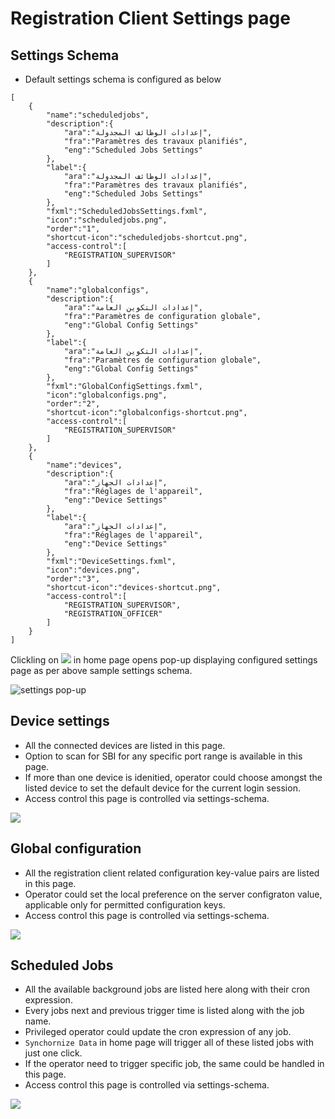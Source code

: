 # Registration Client Settings page

## Settings Schema

* Default settings schema is configured as below
```
[
	{
		"name":"scheduledjobs",
		"description":{
			"ara":"إعدادات الوظائف المجدولة",
			"fra":"Paramètres des travaux planifiés",
			"eng":"Scheduled Jobs Settings"
		},
		"label":{
			"ara":"إعدادات الوظائف المجدولة",
			"fra":"Paramètres des travaux planifiés",
			"eng":"Scheduled Jobs Settings"
		},
		"fxml":"ScheduledJobsSettings.fxml",
		"icon":"scheduledjobs.png",
		"order":"1",
		"shortcut-icon":"scheduledjobs-shortcut.png",
		"access-control":[
			"REGISTRATION_SUPERVISOR"
		]
	},
	{
		"name":"globalconfigs",
		"description":{
			"ara":"إعدادات التكوين العامة",
			"fra":"Paramètres de configuration globale",
			"eng":"Global Config Settings"
		},
		"label":{
			"ara":"إعدادات التكوين العامة",
			"fra":"Paramètres de configuration globale",
			"eng":"Global Config Settings"
		},
		"fxml":"GlobalConfigSettings.fxml",
		"icon":"globalconfigs.png",
		"order":"2",
		"shortcut-icon":"globalconfigs-shortcut.png",
		"access-control":[
			"REGISTRATION_SUPERVISOR"
		]
	},
	{
		"name":"devices",
		"description":{
			"ara":"إعدادات الجهاز",
			"fra":"Réglages de l'appareil",
			"eng":"Device Settings"
		},
		"label":{
			"ara":"إعدادات الجهاز",
			"fra":"Réglages de l'appareil",
			"eng":"Device Settings"
		},
		"fxml":"DeviceSettings.fxml",
		"icon":"devices.png",
		"order":"3",
		"shortcut-icon":"devices-shortcut.png",
		"access-control":[
			"REGISTRATION_SUPERVISOR",
			"REGISTRATION_OFFICER"
		]
	}
]
```

Clickling on ![](https://user-images.githubusercontent.com/22977936/153556397-66c832bb-a627-48eb-8359-bd774a848d01.png) in home page opens pop-up displaying configured settings page as per above sample settings schema.

![ settings pop-up ](https://user-images.githubusercontent.com/22977936/153556279-b389ef7c-1988-4242-a794-5130c0cf0768.png)


## Device settings
* All the connected devices are listed in this page.
* Option to scan for SBI for any specific port range is available in this page.
* If more than one device is idenitied, operator could choose amongst the listed device to set the default device for the current login session.
* Access control this page is controlled via settings-schema. 

![](https://user-images.githubusercontent.com/22977936/153555583-403eba9c-e9c4-4e79-8959-f7c69077382b.png)


## Global configuration
* All the registration client related configuration key-value pairs are listed in this page.
* Operator could set the local preference on the server configraton value, applicable only for permitted configuration keys.
* Access control this page is controlled via settings-schema.

![](https://user-images.githubusercontent.com/22977936/153555984-b3ce16ff-0ccf-4e04-a907-d21d11b90b72.png)


## Scheduled Jobs
* All the available background jobs are listed here along with their cron expression.
* Every jobs next and previous trigger time is listed along with the job name.
* Privileged operator could update the cron expression of any job.
* `Synchornize Data` in home page will trigger all of these listed jobs with just one click.
* If the operator need to trigger specific job, the same could be handled in this page.
* Access control this page is controlled via settings-schema.

![](https://user-images.githubusercontent.com/22977936/153555746-b3778d29-d3ef-4d7d-be05-69444ff07d9f.png)

